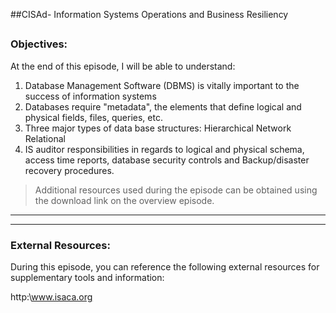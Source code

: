 ##CISAd- Information Systems Operations and Business Resiliency
##
### Objectives:

At the end of this episode, I will be able to understand:

1. Database Management Software (DBMS) is vitally important to the success of information systems
2. Databases require "metadata", the elements that define logical and physical fields, files, queries, etc.
3. Three major types of data base structures:
	Hierarchical
	Network
	Relational
4. IS auditor responsibilities in regards to logical and physical schema, access time reports, database security controls and Backup/disaster recovery procedures.	

	

>Additional resources used during the episode can be obtained using the download link on the overview episode.

-----------------------------------------------------------






-----------------------------------------------------------
### External Resources:

During this episode, you can reference the following external resources for supplementary tools and information:

http:\www.isaca.org
